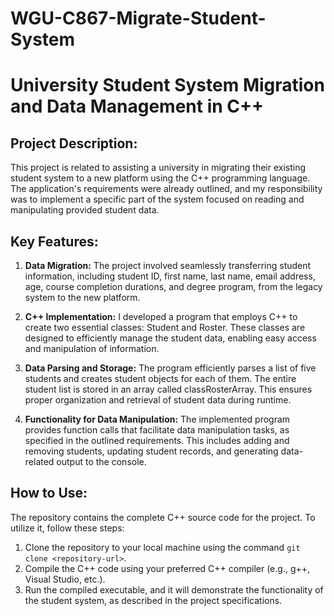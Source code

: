 # WGU-C867-Migrate-Student-System

# **University Student System Migration and Data Management in C++**

## **Project Description:**

This project is related to assisting a university in migrating their existing student system to a new platform using the C++ programming language. The application's requirements were already outlined, and my responsibility was to implement a specific part of the system focused on reading and manipulating provided student data.

## **Key Features:**

1. **Data Migration:** The project involved seamlessly transferring student information, including student ID, first name, last name, email address, age, course completion durations, and degree program, from the legacy system to the new platform.

2. **C++ Implementation:** I developed a program that employs C++ to create two essential classes: Student and Roster. These classes are designed to efficiently manage the student data, enabling easy access and manipulation of information.

3. **Data Parsing and Storage:** The program efficiently parses a list of five students and creates student objects for each of them. The entire student list is stored in an array called classRosterArray. This ensures proper organization and retrieval of student data during runtime.

4. **Functionality for Data Manipulation:** The implemented program provides function calls that facilitate data manipulation tasks, as specified in the outlined requirements. This includes adding and removing students, updating student records, and generating data-related output to the console.

## **How to Use:**

The repository contains the complete C++ source code for the project. To utilize it, follow these steps:

1. Clone the repository to your local machine using the command `git clone <repository-url>`.
2. Compile the C++ code using your preferred C++ compiler (e.g., g++, Visual Studio, etc.).
3. Run the compiled executable, and it will demonstrate the functionality of the student system, as described in the project specifications.

